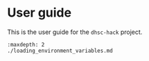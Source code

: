 # User guide

This is the user guide for the `dhsc-hack` project.

```{toctree}
:maxdepth: 2
./loading_environment_variables.md
```
